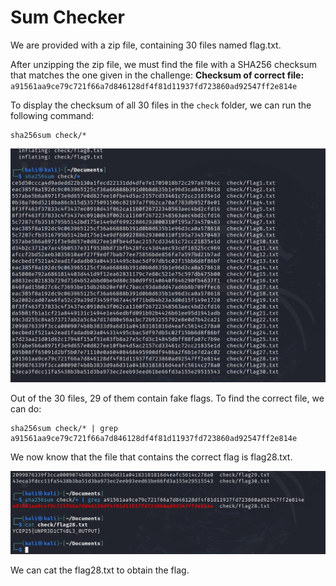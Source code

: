 # Sum Checker

We are provided with a zip file, containing 30 files named flag<n>.txt.

After unzipping the zip file, we must find the file with a SHA256 checksum that matches the one given in the challenge: 
**Checksum of correct file:** `a91561aa9ce79c721f66a7d846128df4f81d11937fd723860ad92547ff2e814e`

To display the checksum of all 30 files in the `check` folder, we can run the following command:
```
sha256sum check/*
```

![Checksum of all 30 files](./images/image1.png)

Out of the 30 files, 29 of them contain fake flags. To find the correct file, we can do:
```
sha256sum check/* | grep a91561aa9ce79c721f66a7d846128df4f81d11937fd723860ad92547ff2e814e
```

We now know that the file that contains the correct flag is flag28.txt.

![Searching for the correct file](./images/image2.png)

We can cat the flag28.txt to obtain the flag.